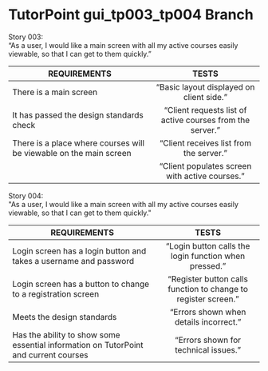 # TutorPoint gui_tp003_tp004 Branch

Story 003:  
“As a user, I would like a main screen with all my active courses easily viewable, so that I can get to them quickly.”

| REQUIREMENTS        | TESTS         |
| --------------------|:-------------:|
| There is a main screen    |“Basic layout displayed on client side.”|
| It has passed the design standards check         |“Client requests list of active courses from the server.”|
| There is a place where courses will be viewable on the main screen    |“Client receives list from the server.”| 
| |“Client populates screen with active courses.”| 

Story 004:  
"As a user, I would like a main screen with all my active courses easily viewable, so that I can get to them quickly."

| REQUIREMENTS        | TESTS         |
| --------------------|:-------------:|
| Login screen has a login button and takes a username and password |“Login button calls the login function when pressed.”|
| Login screen has a button to change to a registration screen     |“Register button calls function to change to register screen.”|
| Meets the design standards  |“Errors shown when details incorrect.”| 
| Has the ability to show some essential information on TutorPoint and current courses |“Errors shown for technical issues.”| 
